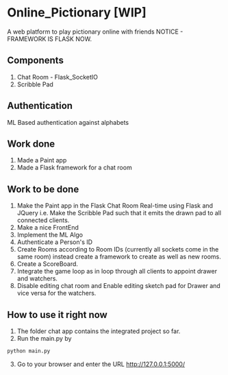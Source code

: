 # Online_Pictionary [WIP]
A web platform to play pictionary online with friends
NOTICE - FRAMEWORK IS FLASK NOW.

## Components
1. Chat Room - Flask_SocketIO 
2. Scribble Pad 

## Authentication
ML Based authentication against alphabets

## Work done
1. Made a Paint app
2. Made a Flask framework for a chat room

## Work to be done 
1. Make the Paint app in the Flask Chat Room Real-time using Flask and JQuery i.e. Make the Scribble Pad such that it emits the drawn pad to all connected clients.
2. Make a nice FrontEnd
3. Implement the ML Algo
4. Authenticate a Person's ID
5. Create Rooms according to Room IDs (currently all sockets come in the same room) instead create a framework to create as well as new rooms.
6. Create a ScoreBoard.
7. Integrate the game loop as in loop through all clients to appoint drawer and watchers. 
8. Disable editing chat room and Enable editing sketch pad for Drawer and vice versa for the watchers. 

## How to use it right now
1. The folder chat app contains the integrated project so far. 
2. Run the main.py by 
```bash
python main.py
```
3. Go to your browser and enter the URL http://127.0.0.1:5000/
